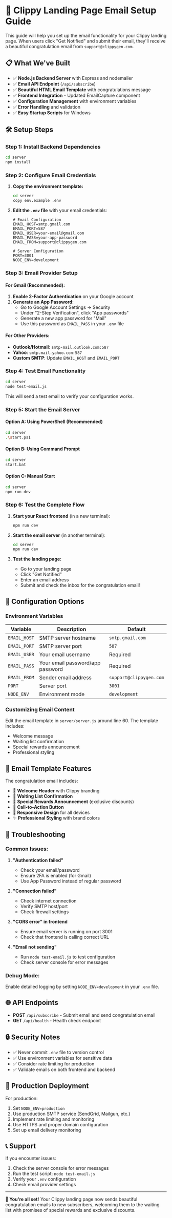 # 🚀 Clippy Landing Page Email Setup Guide

This guide will help you set up the email functionality for your Clippy landing page. When users click "Get Notified" and submit their email, they'll receive a beautiful congratulation email from `support@clippygen.com`.

## 📋 What We've Built

- ✅ **Node.js Backend Server** with Express and nodemailer
- ✅ **Email API Endpoint** (`/api/subscribe`)
- ✅ **Beautiful HTML Email Template** with congratulations message
- ✅ **Frontend Integration** - Updated EmailCapture component
- ✅ **Configuration Management** with environment variables
- ✅ **Error Handling** and validation
- ✅ **Easy Startup Scripts** for Windows

## 🛠️ Setup Steps

### Step 1: Install Backend Dependencies

```bash
cd server
npm install
```

### Step 2: Configure Email Credentials

1. **Copy the environment template:**

   ```bash
   cd server
   copy env.example .env
   ```

2. **Edit the `.env` file** with your email credentials:

   ```env
   # Email Configuration
   EMAIL_HOST=smtp.gmail.com
   EMAIL_PORT=587
   EMAIL_USER=your-email@gmail.com
   EMAIL_PASS=your-app-password
   EMAIL_FROM=support@clippygen.com

   # Server Configuration
   PORT=3001
   NODE_ENV=development
   ```

### Step 3: Email Provider Setup

#### For Gmail (Recommended):

1. **Enable 2-Factor Authentication** on your Google account
2. **Generate an App Password:**
   - Go to Google Account Settings → Security
   - Under "2-Step Verification", click "App passwords"
   - Generate a new app password for "Mail"
   - Use this password as `EMAIL_PASS` in your `.env` file

#### For Other Providers:

- **Outlook/Hotmail**: `smtp-mail.outlook.com:587`
- **Yahoo**: `smtp.mail.yahoo.com:587`
- **Custom SMTP**: Update `EMAIL_HOST` and `EMAIL_PORT`

### Step 4: Test Email Functionality

```bash
cd server
node test-email.js
```

This will send a test email to verify your configuration works.

### Step 5: Start the Email Server

#### Option A: Using PowerShell (Recommended)

```bash
cd server
.\start.ps1
```

#### Option B: Using Command Prompt

```bash
cd server
start.bat
```

#### Option C: Manual Start

```bash
cd server
npm run dev
```

### Step 6: Test the Complete Flow

1. **Start your React frontend** (in a new terminal):

   ```bash
   npm run dev
   ```

2. **Start the email server** (in another terminal):

   ```bash
   cd server
   npm run dev
   ```

3. **Test the landing page:**
   - Go to your landing page
   - Click "Get Notified"
   - Enter an email address
   - Submit and check the inbox for the congratulation email!

## 🔧 Configuration Options

### Environment Variables

| Variable     | Description                      | Default                 |
| ------------ | -------------------------------- | ----------------------- |
| `EMAIL_HOST` | SMTP server hostname             | `smtp.gmail.com`        |
| `EMAIL_PORT` | SMTP server port                 | `587`                   |
| `EMAIL_USER` | Your email username              | Required                |
| `EMAIL_PASS` | Your email password/app password | Required                |
| `EMAIL_FROM` | Sender email address             | `support@clippygen.com` |
| `PORT`       | Server port                      | `3001`                  |
| `NODE_ENV`   | Environment mode                 | `development`           |

### Customizing Email Content

Edit the email template in `server/server.js` around line 60. The template includes:

- Welcome message
- Waiting list confirmation
- Special rewards announcement
- Professional styling

## 📧 Email Template Features

The congratulation email includes:

- 🎉 **Welcome Header** with Clippy branding
- 📝 **Waiting List Confirmation**
- 🎁 **Special Rewards Announcement** (exclusive discounts)
- 🔗 **Call-to-Action Button**
- 📱 **Responsive Design** for all devices
- ✨ **Professional Styling** with brand colors

## 🚨 Troubleshooting

### Common Issues:

1. **"Authentication failed"**

   - Check your email/password
   - Ensure 2FA is enabled (for Gmail)
   - Use App Password instead of regular password

2. **"Connection failed"**

   - Check internet connection
   - Verify SMTP host/port
   - Check firewall settings

3. **"CORS error" in frontend**

   - Ensure email server is running on port 3001
   - Check that frontend is calling correct URL

4. **"Email not sending"**
   - Run `node test-email.js` to test configuration
   - Check server console for error messages

### Debug Mode:

Enable detailed logging by setting `NODE_ENV=development` in your `.env` file.

## 🌐 API Endpoints

- **POST** `/api/subscribe` - Submit email and send congratulation email
- **GET** `/api/health` - Health check endpoint

## 🔒 Security Notes

- ✅ Never commit `.env` file to version control
- ✅ Use environment variables for sensitive data
- ✅ Consider rate limiting for production
- ✅ Validate emails on both frontend and backend

## 🚀 Production Deployment

For production:

1. Set `NODE_ENV=production`
2. Use production SMTP service (SendGrid, Mailgun, etc.)
3. Implement rate limiting and monitoring
4. Use HTTPS and proper domain configuration
5. Set up email delivery monitoring

## 📞 Support

If you encounter issues:

1. Check the server console for error messages
2. Run the test script: `node test-email.js`
3. Verify your `.env` configuration
4. Check email provider settings

---

**🎉 You're all set!** Your Clippy landing page now sends beautiful congratulation emails to new subscribers, welcoming them to the waiting list with promises of special rewards and exclusive discounts.
